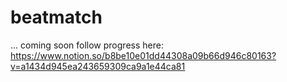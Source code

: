 # beatmatch

... coming soon
follow progress here: https://www.notion.so/b8be10e01dd44308a09b66d946c80163?v=a1434d945ea243659309ca9a1e44ca81
